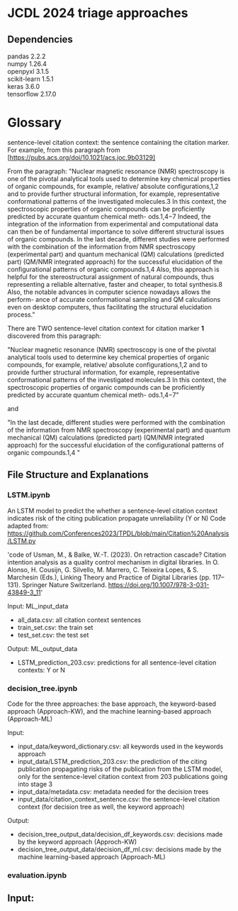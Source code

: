 # JCDL 2024 triage approaches

## Dependencies
pandas 2.2.2  
numpy 1.26.4  
openpyxl 3.1.5  
scikit-learn 1.5.1  
keras 3.6.0  
tensorflow 2.17.0  

# Glossary
sentence-level citation context: the sentence containing the citation marker. For example, from this paragraph from [https://pubs.acs.org/doi/10.1021/acs.joc.9b03129]

From the paragraph: "Nuclear magnetic resonance (NMR) spectroscopy is one of the pivotal analytical tools used to determine key chemical properties of organic compounds, for example, relative/ absolute configurations,1,2 and to provide further structural information, for example, representative conformational patterns of the investigated molecules.3 In this context, the spectroscopic properties of organic compounds can be proficiently predicted by accurate quantum chemical meth- ods.1,4−7 Indeed, the integration of the information from experimental and computational data can then be of fundamental importance to solve different structural issues of organic compounds. In the last decade, different studies were performed with the combination of the information from NMR spectroscopy (experimental part) and quantum mechanical (QM) calculations (predicted part) (QM/NMR integrated approach) for the successful elucidation of the configurational patterns of organic compounds.1,4 Also, this approach is helpful for the stereostructural assignment of natural compounds, thus representing a reliable alternative, faster and cheaper, to total synthesis.8 Also, the notable advances in computer science nowadays allows the perform- ance of accurate conformational sampling and QM calculations even on desktop computers, thus facilitating the structural elucidation process."

There are TWO sentence-level citation context for citation marker **1** discovered from this paragraph: 


"Nuclear magnetic resonance (NMR) spectroscopy is one of the pivotal analytical tools used to determine key chemical properties of organic compounds, for example, relative/ absolute configurations,1,2 and to provide further structural information, for example, representative conformational patterns of the investigated molecules.3 In this context, the spectroscopic properties of organic compounds can be proficiently predicted by accurate quantum chemical meth- ods.1,4−7"


and


"In the last decade, different studies were performed with the combination of the information from NMR spectroscopy (experimental part) and quantum mechanical (QM) calculations (predicted part) (QM/NMR integrated approach) for the successful elucidation of the configurational patterns of organic compounds.1,4 "


## File Structure and Explanations
### LSTM.ipynb
An LSTM model to predict the whether a sentence-level citation context indicates risk of the citing publication propagate unreliability (Y or N)
Code adapted from: https://github.com/Conferences2023/TPDL/blob/main/Citation%20Analysis/LSTM.py

'code of Usman, M., & Balke, W.-T. (2023). On retraction cascade? Citation intention analysis as a quality control mechanism in digital libraries. In O. Alonso, H. Cousijn, G. Silvello, M. Marrero, C. Teixeira Lopes, & S. Marchesin (Eds.), Linking Theory and Practice of Digital Libraries (pp. 117–131). Springer Nature Switzerland. https://doi.org/10.1007/978-3-031-43849-3_11'

Input: ML_input_data
- all_data.csv: all citation context sentences
- train_set.csv: the train set
- test_set.csv: the test set
  
Output: ML_output_data
- LSTM_prediction_203.csv: predictions for all sentence-level citation contexts: Y or N

### decision_tree.ipynb

Code for the three approaches: the base approach, the keyword-based approach (Approach-KW), and the machine learning-based approach (Approach-ML)

Input:
- input_data/keyword_dictionary.csv: all keywords used in the keywords approach
- input_data/LSTM_prediction_203.csv: the prediction of the citing publication propagating risks of the publication from the LSTM model, only for the sentence-level citation context from 203 publications going into stage 3
- input_data/metadata.csv: metadata needed for the decision trees
- input_data/citation_context_sentence.csv: the sentence-level citation context (for decision tree as well, the keyword approach)

Output:
- decision_tree_output_data/decision_df_keywords.csv: decisions made by the keyword approach (Approch-KW)
- decision_tree_output_data/decision_df_ml.csv: decisions made by the machine learning-based approach (Approach-ML)

### evaluation.ipynb
Input:
-




